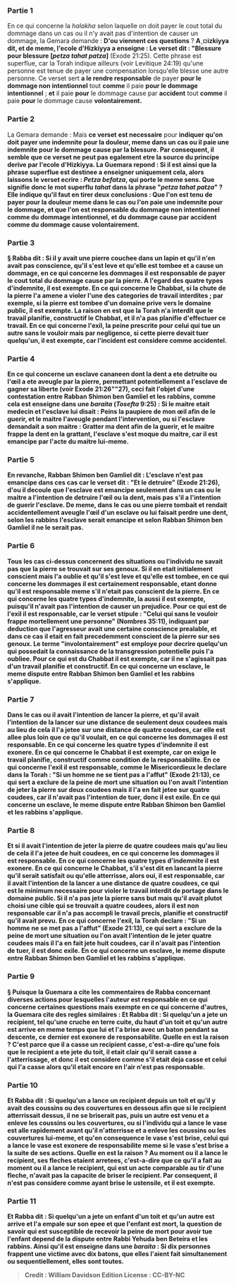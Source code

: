 
### Partie 1
En ce qui concerne la <i>halakha</i> selon laquelle on doit payer le cout total du dommage dans un cas ou il n'y avait pas d'intention de causer un dommage, la Gemara demande : <b>D'ou viennent ces questions</b> ? <b>A¸¤izkiyya dit, et de meme, l'ecole d'Hizkiyya a enseigne : Le verset dit : "Blessure pour blessure [<i>petza tahat patza</i>]</b> (Exode 21:25). Cette phrase est superflue, car la Torah indique ailleurs (voir Levitique 24:19) qu'une personne est tenue de payer une compensation lorsqu'elle blesse une autre personne. Ce verset sert <b>a le rendre responsable</b> de payer <b>pour le dommage non intentionnel</b> tout <b>comme</b> il paie <b>pour le dommage intentionnel</b> ; <b>et</b> il paie <b>pour</b> le dommage cause par <b>accident</b> tout <b>comme</b> il paie <b>pour</b> le dommage cause <b>volontairement.</b>

### Partie 2
La Gemara demande : Mais <b>ce verset</b> <b>est necessaire</b> pour <b>indiquer qu'on doit <b>payer</b> une indemnite pour la <b>douleur,</b> meme <b>dans un cas</b> ou il paie une indemnite pour le <b>dommage</b> cause par la blessure. Par consequent, il semble que ce verset ne peut pas egalement etre la source du principe derive par l'ecole d'Hizkiyya. La Guemara repond : <b>Si</b> il est <b>ainsi</b> que la phrase superflue est destinee a enseigner uniquement cela, alors <b>laissons le verset ecrire : <i>Petza befatza</i>,</b> qui porte le meme sens. <b>Que signifie donc le mot superflu <i>tahat</i> dans la phrase "<i>petza <b>tahat patza</b></i><b>" ? </b> Elle indique qu'il faut <b>en tirer deux</b> conclusions <b>:</b> Que l'on est tenu de payer pour la douleur meme dans le cas ou l'on paie une indemnite pour le dommage, et que l'on est responsable du dommage non intentionnel comme du dommage intentionnel, et du dommage cause par accident comme du dommage cause volontairement.

### Partie 3
§ <b>Rabba dit :</b> Si <b>il y avait une pierre couchee dans</b> un <b>lapin et</b> qu'il <b>n'en avait pas conscience, qu'il s'est leve et qu'elle est tombee</b> et a cause un dommage, <b>en ce qui concerne les dommages</b> il est <b>responsable</b> de payer le cout total du dommage cause par la pierre. <b>A l'egard des quatre types d'indemnite,</b> il est <b>exempte. En ce qui concerne le Chabbat,</b> si la chute de la pierre l'a amene a violer l'une des categories de travail interdites ; par exemple, si la pierre est tombee d'un domaine prive vers le domaine public, il est exempte. La raison en est que <b>la Torah n'a interdit</b> que le <b>travail planifie,</b> constructif <b>le Chabbat, et il n'a pas planifie d'effectuer ce travail. <b>En ce qui concerne l'exil,</b> la peine prescrite pour celui qui tue un autre sans le vouloir mais par negligence, si cette pierre devait tuer quelqu'un, il est <b>exempte,</b> car l'incident est considere comme accidentel.

### Partie 4
<b>En ce qui concerne</b> un <b>esclave cananeen</b> dont la dent a ete detruite ou l'œil a ete aveugle par la pierre, permettant potentiellement a l'esclave de gagner sa liberte (voir Exode 21:26""27), ceci fait l'objet d'une <b>contestation entre Rabban Shimon ben Gamliel et les rabbins, comme cela est enseigne</b> dans une <i>baraita</i> (<i>Tosefta</i> 9:25) : <b>Si le maitre etait medecin et</b> l'esclave lui <b>disait : Peins</b> la paupiere de <b>mon œil</b> afin de le guerir, <b>et</b> le maitre <b>l'aveugle</b> pendant l'intervention, ou si l'esclave demandait a son maitre : <b>Gratter ma dent</b> afin de la guerir, <b>et</b> le maitre <b>frappe</b> la dent en la grattant, l'esclave <b>s'est moque du maitre, car il est emancipe</b> par l'acte du maitre lui-meme.

### Partie 5
En revanche, <b>Rabban Shimon ben Gamliel dit :</b> L'esclave n'est pas emancipe dans ces cas car le verset dit : <b>"Et le detruire"</b> (Exode 21:26), d'ou il decoule que l'esclave est emancipe <b>seulement</b> dans un cas <b>ou</b> le maitre <b>a l'intention de detruire</b> l'œil ou la dent, mais pas s'il a l'intention de guerir l'esclave. De meme, dans le cas ou une pierre tombait et rendait accidentellement aveugle l'œil d'un esclave ou lui faisait perdre une dent, selon les rabbins l'esclave serait emancipe et selon Rabban Shimon ben Gamliel il ne le serait pas.

### Partie 6
Tous les cas ci-dessus concernent des situations ou l'individu ne savait pas que la pierre se trouvait sur ses genoux. Si <b>il en etait</b> initialement <b>conscient mais l'a oublie et qu'il s'est leve et qu'elle est tombee, en ce qui concerne les dommages</b> il est certainement <b>responsable,</b> etant donne qu'il est responsable meme s'il n'etait pas conscient de la pierre. <b>En ce qui concerne les quatre types d'indemnite,</b> la aussi il est <b>exempte,</b> puisqu'il n'avait pas l'intention de causer un prejudice. <b>Pour ce qui est de l'exil</b> il est <b>responsable, car le verset stipule :</b> "Celui qui <b>sans le vouloir</b> frappe mortellement une personne" (Nombres 35:11), indiquant <b>par deduction que</b> l'agresseur <b>avait</b> une certaine <b>conscience prealable, et</b> dans ce cas <b>il etait</b> en fait precedemment <b>conscient</b> de la pierre sur ses genoux. Le terme "involontairement" est employe pour decrire quelqu'un qui possedait la connaissance de la transgression potentielle puis l'a oubliee. <b>Pour ce qui est du Chabbat</b> il est <b>exempte,</b> car il ne s'agissait pas d'un travail planifie et constructif. <b>En ce qui concerne un esclave, le</b> meme <b>dispute entre Rabban Shimon ben Gamliel et les rabbins</b> s'applique.

### Partie 7
Dans le cas ou <b>il avait l'intention de lancer</b> la pierre, et qu'il avait l'intention de la lancer sur une distance de seulement <b>deux</b> coudees <b>mais</b> au lieu de cela il l'a <b>jetee</b> sur une distance de <b>quatre</b> coudees, car elle est allee plus loin que ce qu'il voulait, <b>en ce qui concerne les dommages</b> il est <b>responsable. En ce qui concerne les quatre types d'indemnite</b> il est <b>exonere. En ce qui concerne le Chabbat</b> il est exempte, car <b>on exige le <b>travail planifie,</b> constructif</b> comme condition de la responsabilite. <b>En ce qui concerne l'exil</b> il est responsable, comme <b>le Misericordieux</b> le declare dans la Torah : <b>"Si un homme ne se tient pas a l'affut"</b> (Exode 21:13), ce qui sert a <b>exclure</b> de la peine de mort une situation ou l'on <b>avait l'intention de jeter</b> la pierre sur <b>deux</b> coudees <b>mais</b> il l'a en fait <b>jetee</b> sur <b>quatre</b> coudees, car il n'avait pas l'intention de tuer, donc il est exile. <b>En ce qui concerne un esclave, le</b> meme <b>dispute entre Rabban Shimon ben Gamliel et les rabbins</b> s'applique.

### Partie 8
Et si <b>il avait l'intention de jeter</b> la pierre de <b>quatre</b> coudees <b>mais</b> qu'au lieu de cela il l'a <b>jetee</b> de <b>huit</b> coudees, <b>en ce qui concerne les dommages</b> il est <b>responsable. En ce qui concerne les quatre types d'indemnite</b> il est <b>exonere. En ce qui concerne le Chabbat, s'il s'est dit</b> en lancant la pierre qu'il serait satisfait <b>ou qu'elle atterrisse,</b> alors <b>oui,</b> il est responsable, car il avait l'intention de la lancer a une distance de quatre coudees, ce qui est le minimum necessaire pour violer le travail interdit de portage dans le domaine public. <b>Si</b> il n'a <b>pas</b> jete la pierre sans but mais qu'il avait plutot choisi une cible qui se trouvait a quatre coudees, alors il est <b>non</b> responsable car il n'a pas accompli le travail precis, planifie et constructif qu'il avait prevu. <b>En ce qui concerne l'exil,</b> la Torah declare : <b>"Si un homme ne se met pas a l'affut"</b> (Exode 21:13), ce qui sert a <b>exclure</b> de la peine de mort une situation ou l'on <b>avait l'intention de le jeter</b> <b>quatre</b> coudees <b>mais</b> il l'a en fait <b>jete</b> <b>huit</b> coudees, car il n'avait pas l'intention de tuer, il est donc exile. <b>En ce qui concerne un esclave, le</b> meme <b>dispute entre Rabban Shimon ben Gamliel et les rabbins</b> s'applique.

### Partie 9
§ Puisque la Guemara a cite les commentaires de Rabba concernant diverses actions pour lesquelles l'auteur est responsable en ce qui concerne certaines questions mais exempte en ce qui concerne d'autres, la Guemara cite des regles similaires : <b>Et Rabba dit :</b> Si quelqu'un <b>a jete un recipient,</b> tel qu'une cruche en terre cuite, <b>du haut d'un toit et qu'un autre est arrive</b> en meme temps que lui <b>et l'a brise avec un baton</b> pendant sa descente, ce dernier est <b>exonere</b> de responsabilite. <b>Quelle en est la raison ?</b> C'est parce que <b>il a casse un recipient casse,</b> c'est-a-dire qu'une fois que le recipient a ete jete du toit, il etait clair qu'il serait casse a l'atterrissage, et donc il est considere comme s'il etait deja casse et celui qui l'a casse alors qu'il etait encore en l'air n'est pas responsable.

### Partie 10
<b>Et Rabba dit : </b> Si quelqu'un <b>a lance un recipient depuis un toit et qu'il y avait des coussins ou des couvertures en dessous</b> afin que si le recipient atterrissait dessus, il ne se briserait pas, puis <b>un autre est venu et a enleve</b> les coussins ou les couvertures, <b>ou</b> si l'individu qui a lance le vase est alle rapidement <b>avant</b> qu'il n'atterrisse et a <b>enleve</b> les coussins ou les couvertures lui-meme, et qu'en consequence le vase s'est brise, celui qui a lance le vase est <b>exonere</b> de responsabilite meme si le vase s'est brise a la suite de ses actions. <b>Quelle en est la raison ? Au moment ou il a lance</b> le recipient, <b>ses fleches etaient arretees,</b> c'est-a-dire que ce qu'il a fait au moment ou il a lance le recipient, qui est un acte comparable au tir d'une fleche, n'avait pas la capacite de briser le recipient. Par consequent, il n'est pas considere comme ayant brise le ustensile, et il est exempte.

### Partie 11
<b>Et Rabba dit :</b> Si quelqu'un <b>a jete un enfant d'un toit et qu'un autre est</b> arrive <b>et l'a empale sur son epee</b> et que l'enfant est mort, la question de savoir qui est susceptible de recevoir la peine de mort pour avoir tue l'enfant depend de <b>la dispute entre Rabbi Yehuda ben Beteira et les rabbins. Ainsi qu'il est enseigne</b> dans une <i>baraita</i> : Si <b>dix personnes frappent</b> une victime <b>avec dix batons, que</b> elles l'aient fait <b>simultanement ou sequentiellement, elles sont toutes</b>.

>Credit : William Davidson Edition
>License : CC-BY-NC